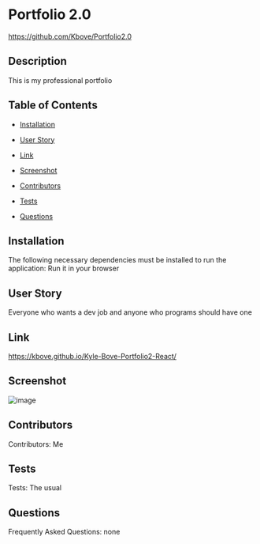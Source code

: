 # Portfolio 2.0
https://github.com/Kbove/Portfolio2.0
    
## Description
This is my professional portfolio
    
## Table of Contents
    
* [Installation](#Installation)
    
* [User Story](#Usage)

* [Link](#Link)

* [Screenshot](#Screenshot)

* [Contributors](#Contributors)
    
* [Tests](#Tests)
    
* [Questions](#Question)
    
## Installation <a id="Installation"></a>
The following necessary dependencies must be installed to run the application: Run it in your browser
    
## User Story <a id="Usage"></a>
Everyone who wants a dev job and anyone who programs should have one

## Link <a id="Link"></a>
https://kbove.github.io/Kyle-Bove-Portfolio2-React/

## Screenshot <a id="Screenshot"></a>
![image](https://user-images.githubusercontent.com/89953218/143170801-a74f32a2-2729-42b3-9b69-4e9e94e38928.png)
    
## Contributors <a id="Contributors"></a>
Contributors: Me
    
## Tests <a id="Tests"></a>
Tests: The usual
    
## Questions <a id="Question"></a>
Frequently Asked Questions: none
    
